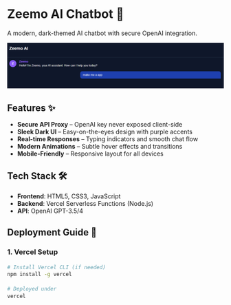 # Zeemo AI Chatbot 🤖

A modern, dark-themed AI chatbot with secure OpenAI integration.

![Zeemo AI Preview](assets/example.png)

## Features ✨
- **Secure API Proxy** – OpenAI key never exposed client-side
- **Sleek Dark UI** – Easy-on-the-eyes design with purple accents
- **Real-time Responses** – Typing indicators and smooth chat flow
- **Modern Animations** – Subtle hover effects and transitions
- **Mobile-Friendly** – Responsive layout for all devices

## Tech Stack 🛠️
- **Frontend**: HTML5, CSS3, JavaScript
- **Backend**: Vercel Serverless Functions (Node.js)
- **API**: OpenAI GPT-3.5/4

## Deployment Guide 🚀

### 1. Vercel Setup
```bash
# Install Vercel CLI (if needed)
npm install -g vercel

# Deployed under
vercel